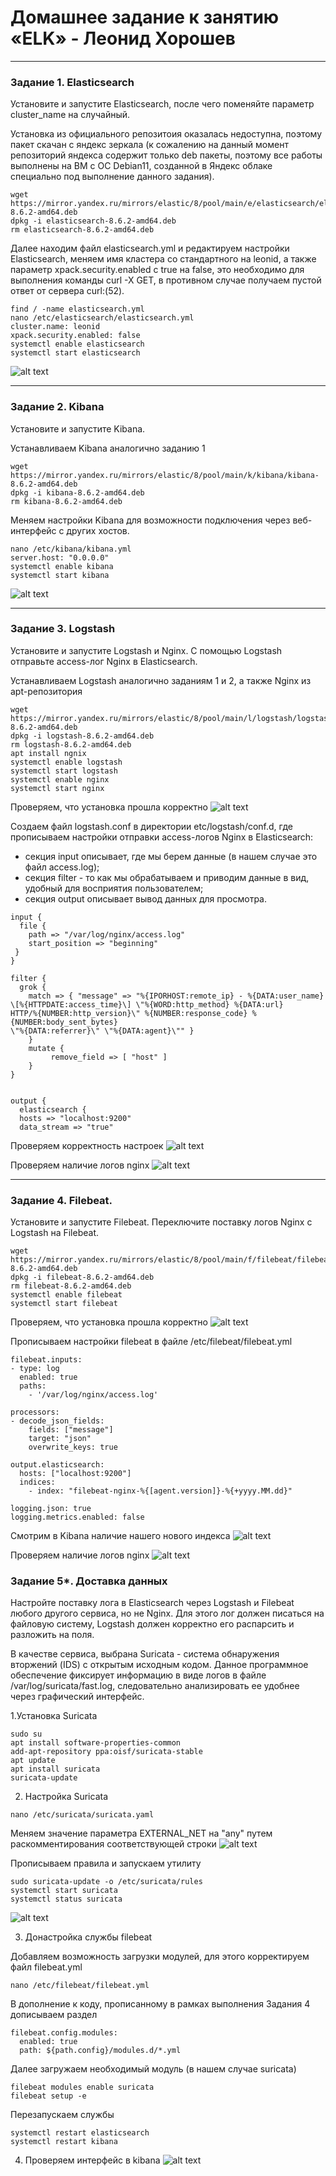 # Домашнее задание к занятию «ELK» - Леонид Хорошев

---

### Задание 1. Elasticsearch 

Установите и запустите Elasticsearch, после чего поменяйте параметр cluster_name на случайный. 

Установка из официального репозитоия оказалась недоступна, поэтому пакет скачан с яндекс зеркала (к сожалению на данный момент репозиторий яндекса содержит только deb пакеты, поэтому все работы выполнены на ВМ с ОС Debian11, созданной в Яндекс облаке специально под выполнение данного задания).

```
wget https://mirror.yandex.ru/mirrors/elastic/8/pool/main/e/elasticsearch/elasticsearch-8.6.2-amd64.deb
dpkg -i elasticsearch-8.6.2-amd64.deb
rm elasticsearch-8.6.2-amd64.deb
```
Далее находим файл elasticsearch.yml и редактируем настройки Elasticsearch, меняем имя кластера со стандартного на leonid, а также параметр xpack.security.enabled с true на false, это необходимо для выполнения команды curl -X GET, в противном случае получаем пустой ответ от сервера curl:(52).

```
find / -name elasticsearch.yml
nano /etc/elasticsearch/elasticsearch.yml
cluster.name: leonid
xpack.security.enabled: false
systemctl enable elasticsearch
systemctl start elasticsearch
```

![alt text](https://github.com/LeonidKhoroshev/databases/blob/main/ELK/elk1.1.png)

---

### Задание 2. Kibana

Установите и запустите Kibana.

Устанавливаем Kibana аналогично заданию 1

```
wget https://mirror.yandex.ru/mirrors/elastic/8/pool/main/k/kibana/kibana-8.6.2-amd64.deb
dpkg -i kibana-8.6.2-amd64.deb
rm kibana-8.6.2-amd64.deb
```

Меняем настройки Kibana для возможности подключения через веб-интерфейс с других хостов.

```
nano /etc/kibana/kibana.yml
server.host: "0.0.0.0"
systemctl enable kibana
systemctl start kibana
```

![alt text](https://github.com/LeonidKhoroshev/databases/blob/main/ELK/elk2.1.png)

---

### Задание 3. Logstash

Установите и запустите Logstash и Nginx. С помощью Logstash отправьте access-лог Nginx в Elasticsearch.

Устанавливаем Logstash аналогично заданиям 1 и 2, а также Nginx из apt-репозитория

```
wget https://mirror.yandex.ru/mirrors/elastic/8/pool/main/l/logstash/logstash-8.6.2-amd64.deb
dpkg -i logstash-8.6.2-amd64.deb
rm logstash-8.6.2-amd64.deb
apt install ngnix
systemctl enable logstash
systemctl start logstash
systemctl enable nginx
systemctl start nginx
```
Проверяем, что установка прошла корректно
![alt text](https://github.com/LeonidKhoroshev/databases/blob/main/ELK/elk3.1.png)

Создаем файл logstash.conf в директории etc/logstash/conf.d, где прописываем настройки отправки access-логов Nginx в Elasticsearch:
- секция input описывает, где мы берем данные (в нашем случае это файл access.log);
- секция filter - то как мы обрабатываем и приводим данные в вид, удобный для восприятия пользователем;
- секция output описывает вывод данных для просмотра. 
```
input {
  file {
    path => "/var/log/nginx/access.log"
    start_position => "beginning"
 }
}

filter {
  grok {
    match => { "message" => "%{IPORHOST:remote_ip} - %{DATA:user_name}
\[%{HTTPDATE:access_time}\] \"%{WORD:http_method} %{DATA:url}
HTTP/%{NUMBER:http_version}\" %{NUMBER:response_code} %{NUMBER:body_sent_bytes}
\"%{DATA:referrer}\" \"%{DATA:agent}\"" }
    }
    mutate {
         remove_field => [ "host" ]
    }
}


output {
  elasticsearch {
  hosts => "localhost:9200"
  data_stream => "true"
```

Проверяем корректность настроек
![alt text](https://github.com/LeonidKhoroshev/databases/blob/main/ELK/elk3.2.png)

Проверяем наличие логов nginx
![alt text](https://github.com/LeonidKhoroshev/databases/blob/main/ELK/elk3.3.png)

---

### Задание 4. Filebeat. 

Установите и запустите Filebeat. Переключите поставку логов Nginx с Logstash на Filebeat. 

```
wget https://mirror.yandex.ru/mirrors/elastic/8/pool/main/f/filebeat/filebeat-8.6.2-amd64.deb
dpkg -i filebeat-8.6.2-amd64.deb
rm filebeat-8.6.2-amd64.deb
systemctl enable filebeat
systemctl start filebeat
```

Проверяем, что установка прошла корректно
![alt text](https://github.com/LeonidKhoroshev/databases/blob/main/ELK/elk4.1.png)

Прописываем настройки filebeat в файле /etc/filebeat/filebeat.yml

```
filebeat.inputs:
- type: log
  enabled: true
  paths:
    - '/var/log/nginx/access.log'

processors:
- decode_json_fields:
    fields: ["message"]
    target: "json"
    overwrite_keys: true

output.elasticsearch:
  hosts: ["localhost:9200"]
  indices:
    - index: "filebeat-nginx-%{[agent.version]}-%{+yyyy.MM.dd}"

logging.json: true
logging.metrics.enabled: false
```

Смотрим в Kibana наличие нашего нового индекса
![alt text](https://github.com/LeonidKhoroshev/databases/blob/main/ELK/elk4.2.png)

Проверяем наличие логов nginx
![alt text](https://github.com/LeonidKhoroshev/databases/blob/main/ELK/elk4.3.png)


### Задание 5*. Доставка данных 

Настройте поставку лога в Elasticsearch через Logstash и Filebeat любого другого сервиса, но не Nginx. 
Для этого лог должен писаться на файловую систему, Logstash должен корректно его распарсить и разложить на поля.

В качестве сервиса, выбрана Suricata - система обнаружения вторжений (IDS) с открытым исходным кодом. Данное программное обеспечение фиксирует информацию в виде логов в файле  /var/log/suricata/fast.log, следовательно анализировать ее удобнее через графический интерфейс.

1.Установка Suricata
```
sudo su
apt install software-properties-common
add-apt-repository ppa:oisf/suricata-stable
apt update
apt install suricata
suricata-update
```

2. Настройка Suricata
```
nano /etc/suricata/suricata.yaml
```
Меняем значение параметра EXTERNAL_NET на "any" путем раскомментирования соответствующей строки
![alt text](https://github.com/LeonidKhoroshev/databases/blob/main/ELK/elk5.2.png)

Прописываем правила и запускаем утилиту
```
sudo suricata-update -o /etc/suricata/rules
systemctl start suricata
systemctl status suricata
```
![alt text](https://github.com/LeonidKhoroshev/databases/blob/main/ELK/elk5.1.png)

3. Донастройка службы filebeat

Добавляем возможность загрузки модулей, для этого корректируем файл filebeat.yml

```
nano /etc/filebeat/filebeat.yml
```

В дополнение к коду, прописанному в рамках выполнения Задания 4 дописываем раздел

```
filebeat.config.modules:
  enabled: true
  path: ${path.config}/modules.d/*.yml
```
Далее загружаем необходимый модуль (в нашем случае suricata)

```
filebeat modules enable suricata
filebeat setup -e
```
Перезапускаем службы
```
systemctl restart elasticsearch
systemctl restart kibana
```
4. Проверяем интерфейс в kibana
![alt text](https://github.com/LeonidKhoroshev/databases/blob/main/ELK/elk5.3.png)

